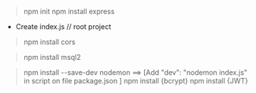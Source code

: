 > npm init
> npm install express

+ Create index.js  // root project
>npm install cors

>npm install msql2

>npm install --save-dev nodemon    ==> [Add  "dev": "nodemon index.js" in script on file package.json ]
>npm install    {bcrypt}
>npm install    {JWT}